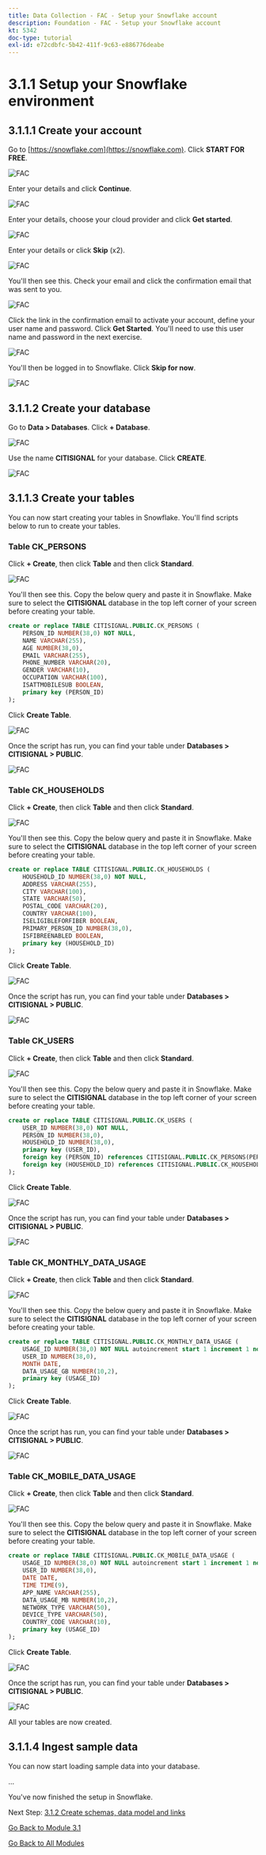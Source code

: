 ```yaml
---
title: Data Collection - FAC - Setup your Snowflake account
description: Foundation - FAC - Setup your Snowflake account
kt: 5342
doc-type: tutorial
exl-id: e72cdbfc-5b42-411f-9c63-e886776deabe
---
```

# 3.1.1 Setup your Snowflake environment

## 3.1.1.1 Create your account

Go to [https://snowflake.com](https://snowflake.com). Click **START FOR FREE**.

![FAC](./images/sf1.png)

Enter your details and click **Continue**.

![FAC](./images/sf2.png)

Enter your details, choose your cloud provider and click **Get started**.

![FAC](./images/sf3.png)

Enter your details or click **Skip** (x2).

![FAC](./images/sf4.png)

You'll then see this. Check your email and click the confirmation email that was sent to you.

![FAC](./images/sf5.png)

Click the link in the confirmation email to activate your account, define your user name and password. Click **Get Started**. You'll need to use this user name and password in the next exercise.

![FAC](./images/sf6.png)

You'll then be logged in to Snowflake. Click **Skip for now**.

![FAC](./images/sf7.png)

## 3.1.1.2 Create your database

Go to **Data > Databases**. Click **+ Database**.

![FAC](./images/db1.png)

Use the name **CITISIGNAL** for your database. Click **CREATE**.

![FAC](./images/db2.png)

## 3.1.1.3 Create your tables

You can now start creating your tables in Snowflake. You'll find scripts below to run to create your tables.

### Table CK_PERSONS

Click **+ Create**, then click **Table** and then click **Standard**.

![FAC](./images/tb1.png)

You'll then see this. Copy the below query and paste it in Snowflake. Make sure to select the **CITISIGNAL** database in the top left corner of your screen before creating your table.

```sql
create or replace TABLE CITISIGNAL.PUBLIC.CK_PERSONS (
	PERSON_ID NUMBER(38,0) NOT NULL,
	NAME VARCHAR(255),
	AGE NUMBER(38,0),
	EMAIL VARCHAR(255),
	PHONE_NUMBER VARCHAR(20),
	GENDER VARCHAR(10),
	OCCUPATION VARCHAR(100),
	ISATTMOBILESUB BOOLEAN,
	primary key (PERSON_ID)
);
```

Click **Create Table**.

![FAC](./images/tb2.png)

Once the script has run, you can find your table under **Databases > CITISIGNAL > PUBLIC**.

![FAC](./images/tb3.png)

### Table CK_HOUSEHOLDS

Click **+ Create**, then click **Table** and then click **Standard**.

![FAC](./images/tb1.png)

You'll then see this. Copy the below query and paste it in Snowflake. Make sure to select the **CITISIGNAL** database in the top left corner of your screen before creating your table.

```sql
create or replace TABLE CITISIGNAL.PUBLIC.CK_HOUSEHOLDS (
	HOUSEHOLD_ID NUMBER(38,0) NOT NULL,
	ADDRESS VARCHAR(255),
	CITY VARCHAR(100),
	STATE VARCHAR(50),
	POSTAL_CODE VARCHAR(20),
	COUNTRY VARCHAR(100),
	ISELIGIBLEFORFIBER BOOLEAN,
	PRIMARY_PERSON_ID NUMBER(38,0),
	ISFIBREENABLED BOOLEAN,
	primary key (HOUSEHOLD_ID)
);
```

Click **Create Table**.

![FAC](./images/tb4.png)

Once the script has run, you can find your table under **Databases > CITISIGNAL > PUBLIC**.

![FAC](./images/tb5.png)

### Table CK_USERS

Click **+ Create**, then click **Table** and then click **Standard**.

![FAC](./images/tb1.png)

You'll then see this. Copy the below query and paste it in Snowflake. Make sure to select the **CITISIGNAL** database in the top left corner of your screen before creating your table.

```sql
create or replace TABLE CITISIGNAL.PUBLIC.CK_USERS (
	USER_ID NUMBER(38,0) NOT NULL,
	PERSON_ID NUMBER(38,0),
	HOUSEHOLD_ID NUMBER(38,0),
	primary key (USER_ID),
	foreign key (PERSON_ID) references CITISIGNAL.PUBLIC.CK_PERSONS(PERSON_ID),
	foreign key (HOUSEHOLD_ID) references CITISIGNAL.PUBLIC.CK_HOUSEHOLDS(HOUSEHOLD_ID)
);
```

Click **Create Table**.

![FAC](./images/tb6.png)

Once the script has run, you can find your table under **Databases > CITISIGNAL > PUBLIC**.

![FAC](./images/tb7.png)

### Table CK_MONTHLY_DATA_USAGE

Click **+ Create**, then click **Table** and then click **Standard**.

![FAC](./images/tb1.png)

You'll then see this. Copy the below query and paste it in Snowflake. Make sure to select the **CITISIGNAL** database in the top left corner of your screen before creating your table.

```sql
create or replace TABLE CITISIGNAL.PUBLIC.CK_MONTHLY_DATA_USAGE (
	USAGE_ID NUMBER(38,0) NOT NULL autoincrement start 1 increment 1 noorder,
	USER_ID NUMBER(38,0),
	MONTH DATE,
	DATA_USAGE_GB NUMBER(10,2),
	primary key (USAGE_ID)
);
```

Click **Create Table**.

![FAC](./images/tb8.png)

Once the script has run, you can find your table under **Databases > CITISIGNAL > PUBLIC**.

![FAC](./images/tb9.png)

### Table CK_MOBILE_DATA_USAGE

Click **+ Create**, then click **Table** and then click **Standard**.

![FAC](./images/tb1.png)

You'll then see this. Copy the below query and paste it in Snowflake. Make sure to select the **CITISIGNAL** database in the top left corner of your screen before creating your table.


```sql
create or replace TABLE CITISIGNAL.PUBLIC.CK_MOBILE_DATA_USAGE (
	USAGE_ID NUMBER(38,0) NOT NULL autoincrement start 1 increment 1 noorder,
	USER_ID NUMBER(38,0),
	DATE DATE,
	TIME TIME(9),
	APP_NAME VARCHAR(255),
	DATA_USAGE_MB NUMBER(10,2),
	NETWORK_TYPE VARCHAR(50),
	DEVICE_TYPE VARCHAR(50),
	COUNTRY_CODE VARCHAR(10),
	primary key (USAGE_ID)
);
```

Click **Create Table**.

![FAC](./images/tb10.png)

Once the script has run, you can find your table under **Databases > CITISIGNAL > PUBLIC**.

![FAC](./images/tb11.png)

All your tables are now created.


## 3.1.1.4 Ingest sample data

You can now start loading sample data into your database.

...

You've now finished the setup in Snowflake. 


Next Step: [3.1.2 Create schemas, data model and links](./ex2.md)

[Go Back to Module 3.1](./fac.md)

[Go Back to All Modules](../../../overview.md)
